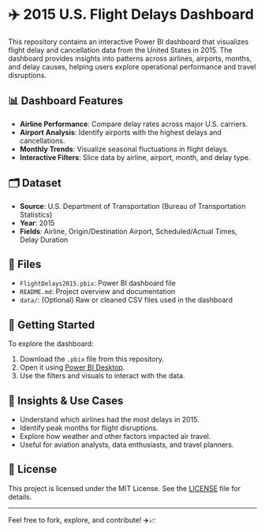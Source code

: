 # ✈️ 2015 U.S. Flight Delays Dashboard

This repository contains an interactive Power BI dashboard that visualizes flight delay and cancellation data from the United States in 2015. The dashboard provides insights into patterns across airlines, airports, months, and delay causes, helping users explore operational performance and travel disruptions.

## 📊 Dashboard Features

- **Airline Performance**: Compare delay rates across major U.S. carriers.
- **Airport Analysis**: Identify airports with the highest delays and cancellations.
- **Monthly Trends**: Visualize seasonal fluctuations in flight delays.
- **Interactive Filters**: Slice data by airline, airport, month, and delay type.

## 🗂️ Dataset

- **Source**: U.S. Department of Transportation (Bureau of Transportation Statistics)
- **Year**: 2015
- **Fields**: Airline, Origin/Destination Airport, Scheduled/Actual Times, Delay Duration

## 📁 Files

- `FlightDelays2015.pbix`: Power BI dashboard file
- `README.md`: Project overview and documentation
- `data/`: (Optional) Raw or cleaned CSV files used in the dashboard

## 🚀 Getting Started

To explore the dashboard:
1. Download the `.pbix` file from this repository.
2. Open it using [Power BI Desktop](https://powerbi.microsoft.com/desktop/).
3. Use the filters and visuals to interact with the data.

## 🧠 Insights & Use Cases

- Understand which airlines had the most delays in 2015.
- Identify peak months for flight disruptions.
- Explore how weather and other factors impacted air travel.
- Useful for aviation analysts, data enthusiasts, and travel planners.

## 📌 License

This project is licensed under the MIT License. See the [LICENSE](LICENSE) file for details.

---

Feel free to fork, explore, and contribute! ✈️📈
